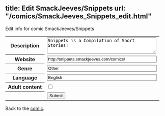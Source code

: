 title: Edit SmackJeeves/Snippets
url: "/comics/SmackJeeves_Snippets_edit.html"
---
Edit info for comic SmackJeeves/Snippets

<form name="comic" action="http://gaepostmail.appspot.com/comic/" method="post">
<table class="comicinfo">
<tr>
<th>Description</th><td><textarea name="description" cols="40" rows="3">Snippets is a Compilation of Short Stories!</textarea></td>
</tr>
<tr>
<th>Website</th><td><input type="text" name="url" value="http://snippets.smackjeeves.com/comics/" size="40"/></td>
</tr>
<tr>
<th>Genre</th><td><input type="text" name="genre" value="Other" size="40"/></td>
</tr>
<tr>
<th>Language</th><td><input type="text" name="language" value="English" size="40"/></td>
</tr>
<tr>
<th>Adult content</th><td><input type="checkbox" name="adult" value="adult" /></td>
</tr>
<tr>
<th></th><td>
<input type="hidden" name="comic" value="SmackJeeves_Snippets" />
<input type="submit" name="submit" value="Submit" />
</td>
</tr>
</table>
</form>

Back to the [comic](SmackJeeves_Snippets.html).
